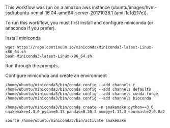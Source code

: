 This workflow was run on a amazon aws instance (ubuntu/images/hvm-ssd/ubuntu-xenial-16.04-amd64-server-20171026.1 (ami-1c1d217c)).

To run this workflow, you must first install and configure miniconda (or anaconda if you prefer).

Install miniconda
```
wget https://repo.continuum.io/miniconda/Miniconda3-latest-Linux-x86_64.sh
bash Miniconda3-latest-Linux-x86_64.sh 
```

Run through the prompts.

Configure miniconda and create an environment
```
/home/ubuntu/miniconda3/bin/conda config --add channels r
/home/ubuntu/miniconda3/bin/conda config --add channels defaults
/home/ubuntu/miniconda3/bin/conda config --add channels conda-forge
/home/ubuntu/miniconda3/bin/conda config --add channels bioconda

/home/ubuntu/miniconda3/bin/conda create -n snakemake python==3.6 snakemake=4.3.0 pysam=0.13 pandas=0.20.3 numpy=1.13.3 sourmash=2.0.0a2

source /home/ubuntu/miniconda3/bin/activate snakemake
```



